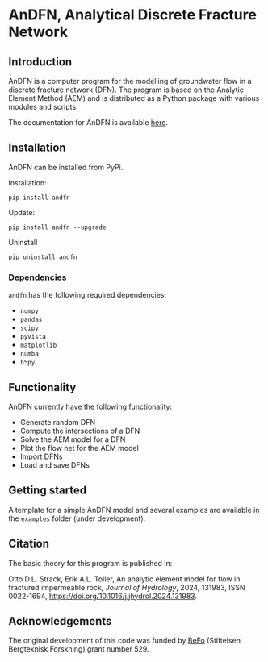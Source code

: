 # AnDFN, Analytical Discrete Fracture Network

## Introduction
AnDFN is a computer program for the modelling of groundwater flow in a discrete fracture network (DFN). The program is based on the Analytic Element Method (AEM) and is distributed as a Python package with various modules and scripts.

The documentation for AnDFN is available [here](https://eriktoller.github.io/andfn/).

## Installation
AnDFN can be installed from PyPi.

Installation:
```
pip install andfn
```

Update:
```
pip install andfn --upgrade
```

Uninstall
```
pip uninstall andfn
```

### Dependencies
`andfn` has the following required dependencies:
- `numpy`
- `pandas`
- `scipy`
- `pyvista`
- `matplotlib`
- `numba`
- `h5py`

## Functionality
AnDFN currently have the following functionality:
- Generate random DFN
- Compute the intersections of a DFN
- Solve the AEM model for a DFN
- Plot the flow net for the AEM model
- Import DFNs
- Load and save DFNs

## Getting started
A template for a simple AnDFN model and several examples are available in the `examples` folder (under development).

## Citation
The basic theory for this program is published in:

Otto D.L. Strack, Erik A.L. Toller, An analytic element model for flow in fractured impermeable rock, *Journal of Hydrology*, 2024, 131983, ISSN 0022-1694, https://doi.org/10.1016/j.jhydrol.2024.131983.

## Acknowledgements
The original development of this code was funded by [BeFo](https://www.befo.se) (Stiftelsen Bergteknisk Forskning) grant number 529.

